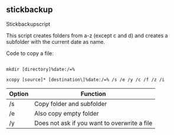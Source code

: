 ## stickbackup
 Stickbackupscript


 This script creates folders from a-z (except c and d) and creates
 a subfolder with the current date as name.

 Code to copy a file:

 ```batchfile

 mkdir [directory]%date:/=%

 xcopy [source]* [destination\]%date:/=% /s /e /y /c /f /z /i
 ```



|Option|Function|
|------|--------|
|/s|Copy folder and subfolder|
|/e|Also copy empty folder|
|/y|Does not ask if you want to overwrite a file|
